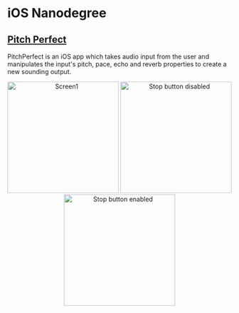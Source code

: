 # iOS Nanodegree

## [Pitch Perfect](https://github.com/GurpreetSK95/Pitch-Perfect)
PitchPerfect is an iOS app which takes audio input from the user and manipulates the input's pitch, pace, echo and reverb properties to create a new sounding output. 
<div align="center">
        <img width="250px" src="SS_Learnings/Screen1.png" alt="Screen1"></img>
        <img width="250px" src="SS_Learnings/Screen2_normal.png" alt="Stop button disabled"></img>
        <img width="250px" src="SS_Learnings/Screen2_playback.png" alt="Stop button enabled"></img>
</div>
